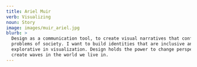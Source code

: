 ```yaml
---
title: Ariel Muir
verb: Visualizing
noun: Story
image: images/muir_ariel.jpg
blurb: >
  Design as a communication tool, to create visual narratives that confront
  problems of society. I want to build identities that are inclusive and
  explorative in visualization. Design holds the power to change perspective and
  create waves in the world we live in.
---
```

